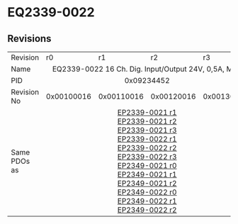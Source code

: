 # EQ2339-0022

## Revisions
<table>
<tr>
<td>Revision</td>
<td>r0</td>
<td>r1</td>
<td>r2</td>
<td>r3</td>
</tr>
<tr>
<td>Name</td>
<td colspan=4 align="center">EQ2339-0022 16 Ch. Dig. Input/Output 24V, 0,5A, M12</td>
</tr>
<tr>
<td>PID</td>
<td colspan=4 align="center">0x09234452</td>
</tr>
<tr>
<td>Revision No</td>
<td>0x00100016</td>
<td>0x00110016</td>
<td>0x00120016</td>
<td>0x00130016</td>
</tr>
<tr>
<td>Same PDOs as</td>
<td colspan=4 align="center"><a href="EP2339-0021.md">EP2339-0021 r1</a><br/><a href="EP2339-0021.md">EP2339-0021 r2</a><br/><a href="EP2339-0021.md">EP2339-0021 r3</a><br/><a href="EP2339-0022.md">EP2339-0022 r1</a><br/><a href="EP2339-0022.md">EP2339-0022 r2</a><br/><a href="EP2339-0022.md">EP2339-0022 r3</a><br/><a href="EP2349-0021.md">EP2349-0021 r0</a><br/><a href="EP2349-0021.md">EP2349-0021 r1</a><br/><a href="EP2349-0021.md">EP2349-0021 r2</a><br/><a href="EP2349-0022.md">EP2349-0022 r0</a><br/><a href="EP2349-0022.md">EP2349-0022 r1</a><br/><a href="EP2349-0022.md">EP2349-0022 r2</a></td>
</tr>
</table>
